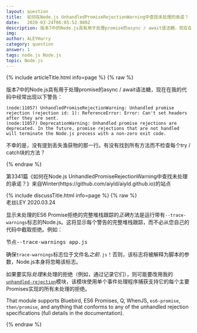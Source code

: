 ```yaml
---
layout: question
title:  如何在Node.js UnhandledPromiseRejectionWarning中查找未处理的承诺？
date:   2020-03-24T06:05:52.000Z
description: 版本7中的Node.js具有用于处理promise的async / await语法糖，现在在我的代码中经常出现以下警告： (node 11057) U...
img: 
author: ALEYHarry
category: question
answer: 1
tags: node.js Node.js
topic: Node.js
---
```

<div class="article-root">
  <div class="article">
    {% include articleTitle.html info=page %}
    {% raw %}
    <div class="article-content"><p><font style="vertical-align: inherit;"><font style="vertical-align: inherit;">版本7中的Node.js具有用于处理promise的async / await语法糖，现在在我的代码中经常出现以下警告： </font></font></p>

<pre><code>(node:11057) UnhandledPromiseRejectionWarning: Unhandled promise <font></font>
rejection (rejection id: 1): ReferenceError: Error: Can't set headers <font></font>
after they are sent.<font></font>
(node:11057) DeprecationWarning: Unhandled promise rejections are <font></font>
deprecated. In the future, promise rejections that are not handled <font></font>
will terminate the Node.js process with a non-zero exit code.<font></font>
</code></pre>

<p><font style="vertical-align: inherit;"><font style="vertical-align: inherit;">不幸的是，没有提到丢失渔获物的那一行。</font><font style="vertical-align: inherit;">有没有找到所有方法而不检查每个try / catch块的方法？</font></font></p></div>
    {% endraw %}
  </div>
  <p class="winter_mark">第3341篇《如何在Node.js UnhandledPromiseRejectionWarning中查找未处理的承诺？》来自Winter(https://github.com/aiyld/aiyld.github.io)的站点</p>
  <div class="discuss-wrapper">
    {% include discussTitle.html info=page %}
    {% raw %}
    <div class="discuss-list">
    <div class="discuss-item">
        <div class="discuss-parent">
          <div class="discuss-meta">
            <span class="discuss-user">老丝LEY</span>
            <span class="discuss-time">2020.03.24</span>
          </div>
          <div class="discuss-comment"><p><font style="vertical-align: inherit;"><font style="vertical-align: inherit;">显示未处理的ES6 Promise拒绝的完整堆栈跟踪</font><font style="vertical-align: inherit;">的</font></font><em><font style="vertical-align: inherit;"><font style="vertical-align: inherit;">正确</font></font></em><font style="vertical-align: inherit;"><font style="vertical-align: inherit;">方法是运行带有</font></font><code>--trace-warnings</code><font style="vertical-align: inherit;"><font style="vertical-align: inherit;">标志的</font><font style="vertical-align: inherit;">Node.js。</font><font style="vertical-align: inherit;">这将显示每个警告的完整堆栈跟踪，而不必从您自己的代码中截取拒绝。</font><font style="vertical-align: inherit;">例如：</font></font></p>

<pre><font style="vertical-align: inherit;"><font style="vertical-align: inherit;">节点--trace-warnings app.js
</font></font></pre>

<p><font style="vertical-align: inherit;"><font style="vertical-align: inherit;">确保</font></font><code>trace-warnings</code><font style="vertical-align: inherit;"><font style="vertical-align: inherit;">标志</font><font style="vertical-align: inherit;">位于</font><font style="vertical-align: inherit;">文件</font><font style="vertical-align: inherit;">名</font></font><em><font style="vertical-align: inherit;"><font style="vertical-align: inherit;">之前</font></font></em><font style="vertical-align: inherit;"></font><code>.js</code><font style="vertical-align: inherit;"><font style="vertical-align: inherit;">！</font><font style="vertical-align: inherit;">否则，该标志将被解释为脚本的参数，Node.js本身将忽略该标志。</font></font></p>

<p><font style="vertical-align: inherit;"><font style="vertical-align: inherit;">如果要实际</font></font><em><font style="vertical-align: inherit;"><font style="vertical-align: inherit;">处理</font></font></em><font style="vertical-align: inherit;"><font style="vertical-align: inherit;">未处理的拒绝（例如，通过记录它们），则可能要改用我的</font></font><a href="https://www.npmjs.com/package/unhandled-rejection" rel="noreferrer"><code>unhandled-rejection</code></a><font style="vertical-align: inherit;"><font style="vertical-align: inherit;">模块，该模块</font><font style="vertical-align: inherit;">使用</font><font style="vertical-align: inherit;">单个事件处理程序捕获支持它的每个主要Promises实现的所有未处理的拒绝。</font></font></p>

<p>That module supports Bluebird, ES6 Promises, Q, WhenJS, <code>es6-promise</code>, <code>then/promise</code>, and anything that conforms to any of the unhandled rejection specifications (full details in the documentation).</p></div>
        </div></div>
    </div>
    {% endraw %}
  </div>
<div>
